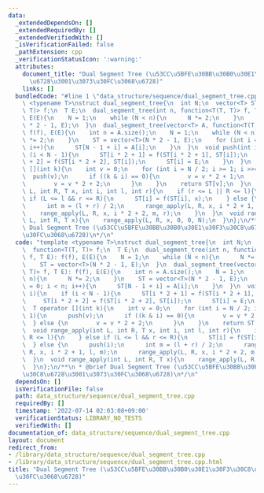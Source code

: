 ```yaml
---
data:
  _extendedDependsOn: []
  _extendedRequiredBy: []
  _extendedVerifiedWith: []
  _isVerificationFailed: false
  _pathExtension: cpp
  _verificationStatusIcon: ':warning:'
  attributes:
    document_title: "Dual Segment Tree (\u53CC\u5BFE\u30BB\u30B0\u30E1\u30F3\u30C8\
      \u6728\u3001\u3073\u30FC\u3068\u6728)"
    links: []
  bundledCode: "#line 1 \"data_structure/sequence/dual_segment_tree.cpp\"\ntemplate\
    \ <typename T>\nstruct dual_segment_tree{\n  int N;\n  vector<T> ST;\n  function<T(T,\
    \ T)> f;\n  T E;\n  dual_segment_tree(int n, function<T(T, T)> f, T E): f(f),\
    \ E(E){\n    N = 1;\n    while (N < n){\n      N *= 2;\n    }\n    ST = vector<T>(N\
    \ * 2 - 1, E);\n  }\n  dual_segment_tree(vector<T> A, function<T(T, T)> f, T E):\
    \ f(f), E(E){\n    int n = A.size();\n    N = 1;\n    while (N < n){\n      N\
    \ *= 2;\n    }\n    ST = vector<T>(N * 2 - 1, E);\n    for (int i = 0; i < n;\
    \ i++){\n      ST[N - 1 + i] = A[i];\n    }\n  }\n  void push(int i){\n    if\
    \ (i < N - 1){\n      ST[i * 2 + 1] = f(ST[i * 2 + 1], ST[i]);\n      ST[i * 2\
    \ + 2] = f(ST[i * 2 + 2], ST[i]);\n      ST[i] = E;\n    }\n  }\n  T operator\
    \ [](int k){\n    int v = 0;\n    for (int i = N / 2; i >= 1; i >>= 1){\n    \
    \  push(v);\n      if ((k & i) == 0){\n        v = v * 2 + 1;\n      } else {\n\
    \        v = v * 2 + 2;\n      }\n    }\n    return ST[v];\n  }\n  void range_apply(int\
    \ L, int R, T x, int i, int l, int r){\n    if (r <= L || R <= l){\n    } else\
    \ if (L <= l && r <= R){\n      ST[i] = f(ST[i], x);\n    } else {\n      push(i);\n\
    \      int m = (l + r) / 2;\n      range_apply(L, R, x, i * 2 + 1, l, m);\n  \
    \    range_apply(L, R, x, i * 2 + 2, m, r);\n    }\n  }\n  void range_apply(int\
    \ L, int R, T x){\n    range_apply(L, R, x, 0, 0, N);\n  }\n};\n/**\n * @brief\
    \ Dual Segment Tree (\u53CC\u5BFE\u30BB\u30B0\u30E1\u30F3\u30C8\u6728\u3001\u3073\
    \u30FC\u3068\u6728)\n*/\n"
  code: "template <typename T>\nstruct dual_segment_tree{\n  int N;\n  vector<T> ST;\n\
    \  function<T(T, T)> f;\n  T E;\n  dual_segment_tree(int n, function<T(T, T)>\
    \ f, T E): f(f), E(E){\n    N = 1;\n    while (N < n){\n      N *= 2;\n    }\n\
    \    ST = vector<T>(N * 2 - 1, E);\n  }\n  dual_segment_tree(vector<T> A, function<T(T,\
    \ T)> f, T E): f(f), E(E){\n    int n = A.size();\n    N = 1;\n    while (N <\
    \ n){\n      N *= 2;\n    }\n    ST = vector<T>(N * 2 - 1, E);\n    for (int i\
    \ = 0; i < n; i++){\n      ST[N - 1 + i] = A[i];\n    }\n  }\n  void push(int\
    \ i){\n    if (i < N - 1){\n      ST[i * 2 + 1] = f(ST[i * 2 + 1], ST[i]);\n \
    \     ST[i * 2 + 2] = f(ST[i * 2 + 2], ST[i]);\n      ST[i] = E;\n    }\n  }\n\
    \  T operator [](int k){\n    int v = 0;\n    for (int i = N / 2; i >= 1; i >>=\
    \ 1){\n      push(v);\n      if ((k & i) == 0){\n        v = v * 2 + 1;\n    \
    \  } else {\n        v = v * 2 + 2;\n      }\n    }\n    return ST[v];\n  }\n\
    \  void range_apply(int L, int R, T x, int i, int l, int r){\n    if (r <= L ||\
    \ R <= l){\n    } else if (L <= l && r <= R){\n      ST[i] = f(ST[i], x);\n  \
    \  } else {\n      push(i);\n      int m = (l + r) / 2;\n      range_apply(L,\
    \ R, x, i * 2 + 1, l, m);\n      range_apply(L, R, x, i * 2 + 2, m, r);\n    }\n\
    \  }\n  void range_apply(int L, int R, T x){\n    range_apply(L, R, x, 0, 0, N);\n\
    \  }\n};\n/**\n * @brief Dual Segment Tree (\u53CC\u5BFE\u30BB\u30B0\u30E1\u30F3\
    \u30C8\u6728\u3001\u3073\u30FC\u3068\u6728)\n*/\n"
  dependsOn: []
  isVerificationFile: false
  path: data_structure/sequence/dual_segment_tree.cpp
  requiredBy: []
  timestamp: '2022-07-14 02:03:08+09:00'
  verificationStatus: LIBRARY_NO_TESTS
  verifiedWith: []
documentation_of: data_structure/sequence/dual_segment_tree.cpp
layout: document
redirect_from:
- /library/data_structure/sequence/dual_segment_tree.cpp
- /library/data_structure/sequence/dual_segment_tree.cpp.html
title: "Dual Segment Tree (\u53CC\u5BFE\u30BB\u30B0\u30E1\u30F3\u30C8\u6728\u3001\u3073\
  \u30FC\u3068\u6728)"
---
```


